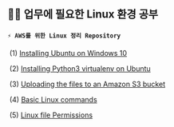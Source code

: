 ## 👩‍🎓 업무에 필요한 Linux 환경 공부

#### `⚡ AWS를 위한 Linux 정리 Repository`

​	(1) [Installing Ubuntu on Windows 10](https://github.com/JuheePak/linuxStudy/blob/master/WSL/Installing%20Ubuntu%20on%20Windows%2010.md)

​	(2) [Installing Python3 virtualenv on Ubuntu](https://github.com/JuheePak/linuxStudy/blob/master/WSL/Installing%20Python3%20virtualenv%20on%20Ubuntu.md)

​	(3) [Uploading the files to an Amazon S3 bucket](https://github.com/JuheePak/linuxStudy/blob/master/WSL/Uploading%20the%20files%20to%20an%20Amazon%20S3%20bucket.md)

​	(4) [Basic Linux commands](https://github.com/JuheePak/linuxStudy/blob/master/Linux/Basic%20Linux%20commands.md)

​    (5) [Linux file Permissions](https://github.com/JuheePak/linuxStudy/blob/master/Linux/Linux%20file%20Permissions.md)